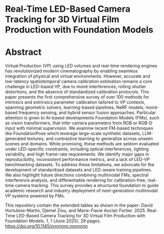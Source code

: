 # Real-Time LED-Based Camera Tracking for 3D Virtual Film Production with Foundation Models
# Abstract
Virtual Production (VP) using LED volumes and real-time rendering engines has revolutionized modern cinematography by enabling
seamless integration of physical and virtual environments. However, accurate and low-latency spatiotemporal camera calibration
estimation remains a core challenge in LED-based VP, due to moiré interferences, rolling shutter distortions, and the absence
of standardized calibration protocols. This paper presents the first comprehensive survey of over 100 methods for intrinsics and
extrinsics parameter calibration tailored to VP contexts, spanning geometric solvers, learning-based pipelines, NeRF models, moiré-
based frequency sensing, and hybrid sensor fusion approaches. Particular attention is given to AI-based developments Foundation
Models (FMs), such as vision transformers, that infer camera parameters from RGB or RGB-D input with minimal supervision. We
examine recent FM-based techniques like FoundationPose which leverage large-scale synthetic datasets, LLM-generated textures, and
contrastive learning to generalize across unseen scenes and domains. While promising, these methods are seldom evaluated under
LED-specific constraints, including optical interferences, lighting variability, and high frame-rate requirements. We identify major
gaps in reproducibility, inconsistent performance metrics, and a lack of LED-VP benchmarking datasets. To address these limitations,
we advocate for the development of standardized datasets and LED-aware training pipelines. We also highlight future directions
combining multimodal FMs, spectral interference analysis, and differentiable rendering for calibration-free, real-time camera tracking.
This survey provides a structured foundation to guide academic research and industry deployment of next-generation multimodal VP
systems powered by FMs.

This repository contain the extended tables as shown in the paper: 
David Hurtubise-Martin, Djemel Ziou, and Marie-Flavie Auclair Fortier. 2025. Real-Time LED-Based Camera Tracking for 3D Virtual
Film Production with Foundation Models. 1, 1 (June 2025), 29 pages. https://doi.org/10.1145/nnnnnnn.nnnnnnn
